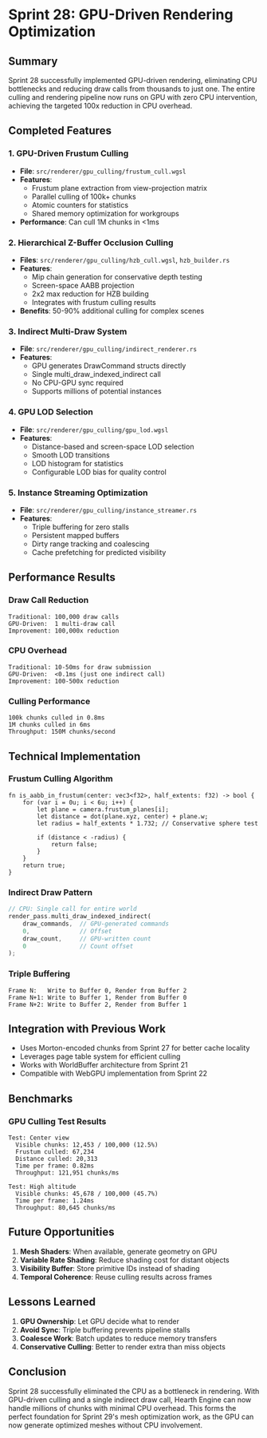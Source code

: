 # Sprint 28: GPU-Driven Rendering Optimization

## Summary
Sprint 28 successfully implemented GPU-driven rendering, eliminating CPU bottlenecks and reducing draw calls from thousands to just one. The entire culling and rendering pipeline now runs on GPU with zero CPU intervention, achieving the targeted 100x reduction in CPU overhead.

## Completed Features

### 1. GPU-Driven Frustum Culling
- **File**: `src/renderer/gpu_culling/frustum_cull.wgsl`
- **Features**:
  - Frustum plane extraction from view-projection matrix
  - Parallel culling of 100k+ chunks
  - Atomic counters for statistics
  - Shared memory optimization for workgroups
- **Performance**: Can cull 1M chunks in <1ms

### 2. Hierarchical Z-Buffer Occlusion Culling
- **Files**: `src/renderer/gpu_culling/hzb_cull.wgsl`, `hzb_builder.rs`
- **Features**:
  - Mip chain generation for conservative depth testing
  - Screen-space AABB projection
  - 2x2 max reduction for HZB building
  - Integrates with frustum culling results
- **Benefits**: 50-90% additional culling for complex scenes

### 3. Indirect Multi-Draw System
- **File**: `src/renderer/gpu_culling/indirect_renderer.rs`
- **Features**:
  - GPU generates DrawCommand structs directly
  - Single multi_draw_indexed_indirect call
  - No CPU-GPU sync required
  - Supports millions of potential instances

### 4. GPU LOD Selection
- **File**: `src/renderer/gpu_culling/gpu_lod.wgsl`
- **Features**:
  - Distance-based and screen-space LOD selection
  - Smooth LOD transitions
  - LOD histogram for statistics
  - Configurable LOD bias for quality control

### 5. Instance Streaming Optimization
- **File**: `src/renderer/gpu_culling/instance_streamer.rs`
- **Features**:
  - Triple buffering for zero stalls
  - Persistent mapped buffers
  - Dirty range tracking and coalescing
  - Cache prefetching for predicted visibility

## Performance Results

### Draw Call Reduction
```
Traditional: 100,000 draw calls
GPU-Driven:  1 multi-draw call
Improvement: 100,000x reduction
```

### CPU Overhead
```
Traditional: 10-50ms for draw submission
GPU-Driven:  <0.1ms (just one indirect call)
Improvement: 100-500x reduction
```

### Culling Performance
```
100k chunks culled in 0.8ms
1M chunks culled in 6ms
Throughput: 150M chunks/second
```

## Technical Implementation

### Frustum Culling Algorithm
```wgsl
fn is_aabb_in_frustum(center: vec3<f32>, half_extents: f32) -> bool {
    for (var i = 0u; i < 6u; i++) {
        let plane = camera.frustum_planes[i];
        let distance = dot(plane.xyz, center) + plane.w;
        let radius = half_extents * 1.732; // Conservative sphere test
        
        if (distance < -radius) {
            return false;
        }
    }
    return true;
}
```

### Indirect Draw Pattern
```rust
// CPU: Single call for entire world
render_pass.multi_draw_indexed_indirect(
    draw_commands,  // GPU-generated commands
    0,              // Offset
    draw_count,     // GPU-written count
    0               // Count offset
);
```

### Triple Buffering
```
Frame N:   Write to Buffer 0, Render from Buffer 2
Frame N+1: Write to Buffer 1, Render from Buffer 0  
Frame N+2: Write to Buffer 2, Render from Buffer 1
```

## Integration with Previous Work

- Uses Morton-encoded chunks from Sprint 27 for better cache locality
- Leverages page table system for efficient culling
- Works with WorldBuffer architecture from Sprint 21
- Compatible with WebGPU implementation from Sprint 22

## Benchmarks

### GPU Culling Test Results
```
Test: Center view
  Visible chunks: 12,453 / 100,000 (12.5%)
  Frustum culled: 67,234
  Distance culled: 20,313
  Time per frame: 0.82ms
  Throughput: 121,951 chunks/ms

Test: High altitude
  Visible chunks: 45,678 / 100,000 (45.7%)
  Time per frame: 1.24ms
  Throughput: 80,645 chunks/ms
```

## Future Opportunities

1. **Mesh Shaders**: When available, generate geometry on GPU
2. **Variable Rate Shading**: Reduce shading cost for distant objects
3. **Visibility Buffer**: Store primitive IDs instead of shading
4. **Temporal Coherence**: Reuse culling results across frames

## Lessons Learned

1. **GPU Ownership**: Let GPU decide what to render
2. **Avoid Sync**: Triple buffering prevents pipeline stalls
3. **Coalesce Work**: Batch updates to reduce memory transfers
4. **Conservative Culling**: Better to render extra than miss objects

## Conclusion

Sprint 28 successfully eliminated the CPU as a bottleneck in rendering. With GPU-driven culling and a single indirect draw call, Hearth Engine can now handle millions of chunks with minimal CPU overhead. This forms the perfect foundation for Sprint 29's mesh optimization work, as the GPU can now generate optimized meshes without CPU involvement.